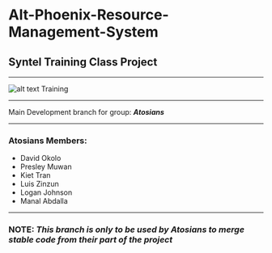 Alt-Phoenix-Resource-Management-System
=======================================
## Syntel Training Class Project
***
![alt text](https://www.syntelinc.com/sites/all/themes/syntel/logo.svg "Syntel Logo") Training
***
Main Development branch for group: **_Atosians_**
***
### **Atosians Members:**
- David Okolo
- Presley Muwan
- Kiet Tran
- Luis Zinzun
- Logan Johnson
- Manal Abdalla
***
### **NOTE:** _This branch is only to be used by **Atosians** to merge stable code from their part of the project_

